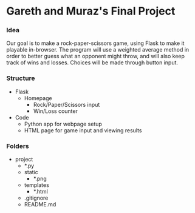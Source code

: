# Gareth and Muraz's Final Project  

### Idea

Our goal is to make a rock-paper-scissors game, using Flask to make it playable in-browser. The program will use a weighted average method in order to better guess what an opponent might throw, and will also keep track of wins and losses. Choices will be made through button input.

### Structure 
* Flask
  * Homepage
    * Rock/Paper/Scissors input
    * Win/Loss counter
* Code
  * Python app for webpage setup
  * HTML page for game input and viewing results

### Folders
* project
  * *.py
  * static
    * *.png
  * templates
    * *.html
  * .gitignore
  * README.md
